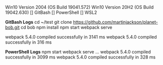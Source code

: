 

Win10 Version 2004 (OS Build 19041.572)
Win10 Version 20H2 (OS Build 19042.630)
[] GitBash
[] PowerShell
[] WSL2

__GitBash Logs__
cd ~/test
git clone https://github.com/martinjackson/planet-bob.git
cd bob
npm install
npm start
webpack serve

webpack 5.4.0 compiled successfully in 3141 ms
webpack 5.4.0 compiled successfully in 316 ms


__PowerShell Logs__
npm start
webpack serve
...
webpack 5.4.0 compiled successfully in 3099 ms
webpack 5.4.0 compiled successfully in 328 ms


